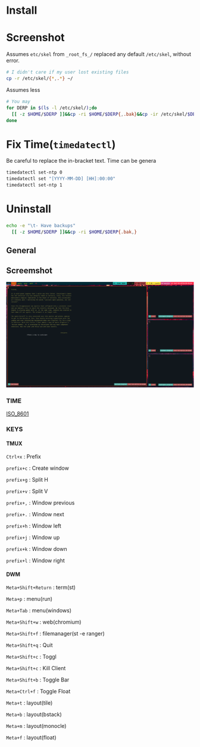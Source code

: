 Install
===


Screenshot
===
Assumes `etc/skel` from `_root_fs_/` replaced any default `/etc/skel`, without error.

```bash
# I didn't care if my user lost existing files
cp -r /etc/skel/{*,.*} ~/
```

Assumes less
```bash
# You may
for DERP in $(ls -l /etc/skel/);do
  [[ -z $HOME/$DERP ]]&&cp -ri $HOME/$DERP{,.bak}&&cp -ir /etc/skel/$DERP $HOME/$DERP
done
```

Fix Time(`timedatectl`)
===
Be careful to replace the in-bracket text. Time can be genera

```bash
timedatectl set-ntp 0
timedatectl set "[YYYY-MM-DD] [HH]:00:00"
timedatectl set-ntp 1
```

Uninstall
===
```bash
echo -e "\t- Have backups"
  [[ -z $HOME/$DERP ]]&&cp -ri $HOME/$DERP{.bak,}
```
## General
## Screemshot
![Screenshot](screen.png)
### TIME
[ISO_8601](https://www.startpage.com/do/dsearch?query=ISO+8601)
### KEYS
#### TMUX
`Ctrl+x`       : Prefix

`prefix+c`     : Create window

`prefix+g`     : Split H

`prefix+v`     : Split V

`prefix+,`     : Window previous

`prefix+.`     : Window next

`prefix+h`     : Window left

`prefix+j`     : Window up

`prefix+k`     : Window down

`prefix+l`     : Window right

#### DWM
`Meta+Shift+Return` : term(st)

`Meta+p`       : menu(run)

`Meta+Tab`     : menu(windows)

`Meta+Shift+w` : web(chromium)

`Meta+Shift+f` : filemanager(st -e ranger)

`Meta+Shift+q` : Quit

`Meta+Shift+c` : Toggl

`Meta+Shift+c` : Kill Client

`Meta+Shift+b` : Toggle Bar

`Meta+Ctrl+f`  : Toggle Float

`Meta+t`       : layout(tile)

`Meta+b`       : layout(bstack)

`Meta+m`       : layout(monocle)

`Meta+f`       : layout(float)
